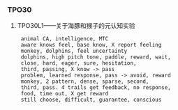 
### TPO30

1. TPO30L1——关于海豚和猴子的元认知实验

        animal CA, intelligence, MTC
        aware knows feel, base know, X report feeling
        monkey, dolphins, feel uncertainty
        dolphins, high pitch tone, paddle, reward, wait,
        close, hard, eager, sure, hesitation,
        third, passing, X know -> pass
        problem, learned response, pass -> avoid, reward
        monkey, 2 pattern, dense, sparse, second,
        third, pass. 4 trails get feedback, no response,
        food, time out, X get reward
        still choose, difficult, guarantee, conscious
